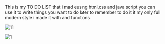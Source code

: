 This is my TO DO LIST that i mad eusing html,css and java script
you can use it to write things you want to do later to remember to do it
it my only full modern style
i made it with <consts>
<getelementbyid> and functions

![11](https://github.com/user-attachments/assets/1ca25601-dac3-4e83-9aa3-030d72b330ee)

![1](https://github.com/user-attachments/assets/5beea188-51b1-4397-9499-5bd8efb56e0a)
